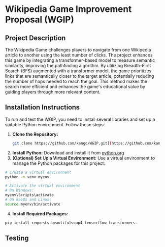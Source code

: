 # Wikipedia Game Improvement Proposal (WGIP)

## Project Description
The Wikipedia Game challenges players to navigate from one Wikipedia article to another using the least number of clicks. The project enhances this game by integrating a transformer-based model to measure semantic similarity, improving the pathfinding algorithm. By utilizing Breadth-First Search (BFS) augmented with a transformer model, the game prioritizes links that are semantically closer to the target article, potentially reducing the number of hops needed to reach the goal. This method makes the search more efficient and enhances the game's educational value by guiding players through more relevant content.

## Installation Instructions
To run and test the WGIP, you need to install several libraries and set up a suitable Python environment. Follow these steps:

1. **Clone the Repository:**
   ```bash
   git clone https://github.com/kango/WGIP.git](https://github.com/kango20/WikipediaGame.git
2. **Install Python:**
Download and install it from [python.org](https://www.python.org/downloads/)
3. **(Optional) Set Up a Virtual Environment:**
Use a virtual environment to manage the Python packages for this project:
```bash
# Create a virtual environment
python -m venv myenv

# Activate the virtual environment
# On Windows:
myenv\Scripts\activate
# On macOS and Linux:
source myenv/bin/activate
```
4. **Install Required Packages:**
```bash
pip install requests beautifulsoup4 tensorflow transformers
```


## Testing
